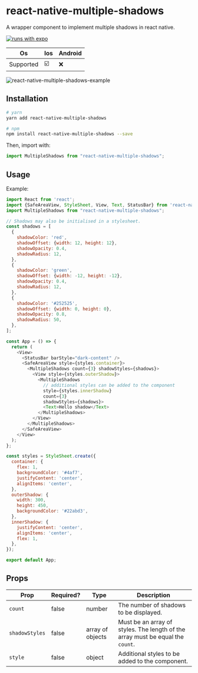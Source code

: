 # react-native-multiple-shadows

A wrapper component to implement multiple shadows in react native.

[![runs with expo](https://img.shields.io/badge/Runs%20with%20Expo-000.svg?style=flat&logo=EXPO&labelColor=ffffff&logoColor=000)](https://github.com/expo/expo)


Os       | Ios | Android 
| ----------- | --------- | ---------------------------- | 
Supported | :ballot_box_with_check: | :x:

![react-native-multiple-shadows-example](https://res.cloudinary.com/duyrp9tbf/image/upload/c_scale,h_513/v1582816237/react-native-multiple-shadow-example_rh8x0d.png)

## Installation

```bash
# yarn
yarn add react-native-multiple-shadows

# npm
npm install react-native-multiple-shadows --save
```

Then, import with:

```js
import MultipleShadows from "react-native-multiple-shadows";
```


## Usage

Example:

```js
import React from 'react';
import {SafeAreaView, StyleSheet, View, Text, StatusBar} from 'react-native';
import MultipleShadows from "react-native-multiple-shadows";

// Shadows may also be initialised in a stylesheet.
const shadows = [
  {
    shadowColor: 'red',
    shadowOffset: {width: 12, height: 12},
    shadowOpacity: 0.4,
    shadowRadius: 12,
  },
  {
    shadowColor: 'green',
    shadowOffset: {width: -12, height: -12},
    shadowOpacity: 0.4,
    shadowRadius: 12,
  },
  {
    shadowColor: '#252525',
    shadowOffset: {width: 0, height: 0},
    shadowOpacity: 0.8,
    shadowRadius: 50,
  },
];

const App = () => {
  return (
    <View>
      <StatusBar barStyle="dark-content" />
      <SafeAreaView style={styles.container}>
        <MultipleShadows count={3} shadowStyles={shadows}>
          <View style={styles.outerShadow}>
            <MultipleShadows
              // additional styles can be added to the component
              style={styles.innerShadow} 
              count={3}
              shadowStyles={shadows}>
              <Text>Hello shadow</Text>
            </MultipleShadows>
          </View>
        </MultipleShadows>
      </SafeAreaView>
    </View>
  );
};

const styles = StyleSheet.create({
  container: {
    flex: 1,
    backgroundColor: '#4af7',
    justifyContent: 'center',
    alignItems: 'center',
  },
  outerShadow: {
    width: 300,
    height: 450,
    backgroundColor: '#22abd3',
  },
  innerShadow: {
    justifyContent: 'center',
    alignItems: 'center',
    flex: 1,
  },
});

export default App;
```

## Props

| Prop        | Required? | Type                         | Description                                                                                                                                     |
| ----------- | --------- | ---------------------------- | ----------------------------------------------------------------------------------------------------------------------------------------------- |
| `count`   | false     | number                      | The number of shadows to be displayed.                                                                                                                  |
| `shadowStyles` | false     | array of objects                       | Must be an array of styles. The length of the array must be equal the `count`. |
| `style` | false     | object                       | Additional styles to be added to the component.|

